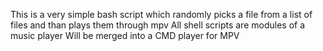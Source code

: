 This is a very simple bash script which randomly picks a file from a list of files and than plays them through mpv 
All shell scripts are modules of a music player 
Will be merged into a  CMD player for MPV
